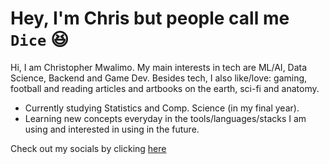 # Hey, I'm Chris but people call me `Dice` 😆

Hi, I am Christopher Mwalimo. My main interests in tech are ML/AI, Data Science, Backend and Game Dev. Besides tech, I also like/love: gaming, football and reading articles and artbooks on the earth, sci-fi and anatomy.

- Currently studying Statistics and Comp. Science (in my final year).
- Learning new concepts everyday in the tools/languages/stacks I am using and interested in using in the future.

Check out my socials by clicking [here](https://codeschris-links.vercel.app)

<!-- [![An image of @codeschris's Holopin badges, which is a link to view their full Holopin profile](https://holopin.me/codeschris)](https://holopin.io/@codeschris) -->

<!---
codeschris/codeschris is a ✨ special ✨ repository because its `README.md` (this file) appears on your GitHub profile.
You can click the Preview link to take a look at your changes.
--->
